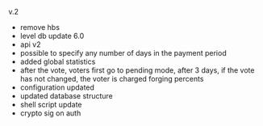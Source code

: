 v.2

- remove hbs
- level db update 6.0
- api v2
- possible to specify any number of days in the payment period
- added global statistics
- after the vote, voters first go to pending mode, after 3 days, if the vote has not changed, the voter is charged forging percents
- configuration updated
- updated database structure
- shell script update
- crypto sig on auth
